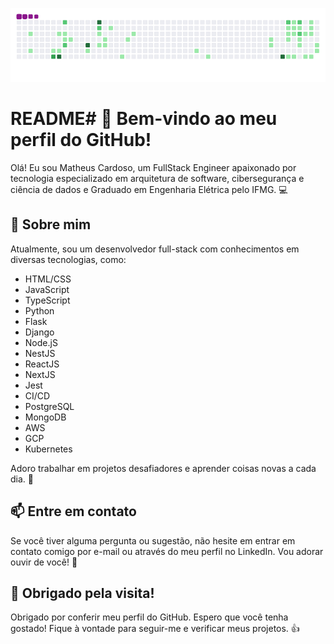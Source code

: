 ![Histórico de Commits](img/snakegame.gif)

# README# 👋 Bem-vindo ao meu perfil do GitHub!

Olá! Eu sou Matheus Cardoso, um FullStack Engineer apaixonado por tecnologia especializado em arquitetura de software, cibersegurança e ciência de dados e Graduado em Engenharia Elétrica pelo IFMG. 💻

## 🚀 Sobre mim

Atualmente, sou um desenvolvedor full-stack com conhecimentos em diversas tecnologias, como:

- HTML/CSS
- JavaScript
- TypeScript
- Python
- Flask
- Django
- Node.jS
- NestJS
- ReactJS
- NextJS
- Jest
- CI/CD
- PostgreSQL
- MongoDB
- AWS
- GCP
- Kubernetes

Adoro trabalhar em projetos desafiadores e aprender coisas novas a cada dia. 💪

## 📫 Entre em contato

Se você tiver alguma pergunta ou sugestão, não hesite em entrar em contato comigo por e-mail ou através do meu perfil no LinkedIn. Vou adorar ouvir de você! 📧

## 🎉 Obrigado pela visita!

Obrigado por conferir meu perfil do GitHub. Espero que você tenha gostado! Fique à vontade para seguir-me e verificar meus projetos. 👍

